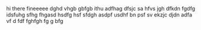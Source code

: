 
hi there fineeeee
dghd vhgb  gbfgb
ithu adfhag dfsjc sa hfvs
jgh dfkdn fgdfg idsfuhg sfhg fhgasd
 hsdfg hsf
  sfdgh asdpf usdhf bn psf sv
  ekzjc djdn adfa vf d fdf
fghfgh fg g bfg
